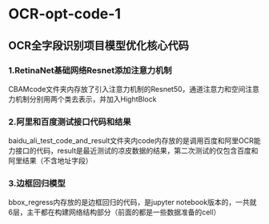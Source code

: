 # **OCR-opt-code-1**  
## OCR全字段识别项目模型优化核心代码  
### 1.RetinaNet基础网络Resnet添加注意力机制  
CBAMcode文件夹内存放了引入注意力机制的Resnet50，通道注意力和空间注意力机制分别用两个类去表示，并加入HightBlock  
### 2.阿里和百度测试接口代码和结果
baidu_ali_test_code_and_result文件夹内code内存放的是调用百度和阿里OCR能力接口的代码，result是最近测试的凉皮数据的结果，第二次测试的仅包含百度和阿里结果（不含地址字段）
### 3.边框回归模型  
bbox_regress内存放的是边框回归的代码，是jupyter notebook版本的，一共就6层，主干都在构建网络结构部分（前面的都是一些数据准备的cell）

